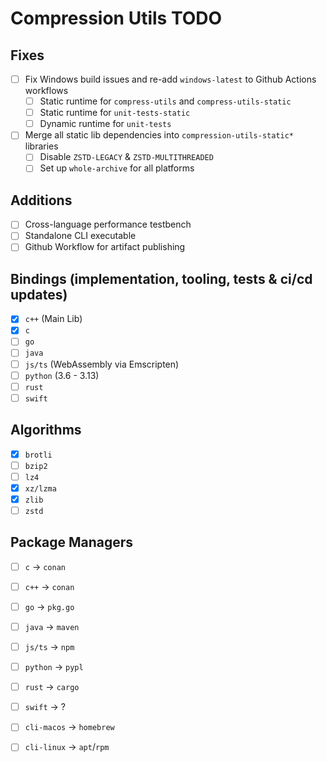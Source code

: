 # Compression Utils TODO

## Fixes

- [ ] Fix Windows build issues and re-add `windows-latest` to Github Actions workflows
    - [ ] Static runtime for `compress-utils` and `compress-utils-static`
    - [ ] Static runtime for `unit-tests-static`
    - [ ] Dynamic runtime for `unit-tests`
- [ ] Merge all static lib dependencies into `compression-utils-static*` libraries
    - [ ] Disable `ZSTD-LEGACY` & `ZSTD-MULTITHREADED`
    - [ ] Set up `whole-archive` for all platforms

## Additions

- [ ] Cross-language performance testbench
- [ ] Standalone CLI executable
- [ ] Github Workflow for artifact publishing

## Bindings (implementation, tooling, tests & ci/cd updates)

- [X] `c++` (Main Lib)
- [X] `c`
- [ ] `go`
- [ ] `java`
- [ ] `js/ts` (WebAssembly via Emscripten)
- [ ] `python` (3.6 - 3.13)
- [ ] `rust`
- [ ] `swift`

## Algorithms

- [X] `brotli`
- [ ] `bzip2`
- [ ] `lz4`
- [X] `xz/lzma`
- [X] `zlib`
- [ ] `zstd`

## Package Managers

- [ ] `c` -> `conan`
- [ ] `c++` -> `conan`
- [ ] `go` -> `pkg.go`
- [ ] `java` -> `maven`
- [ ] `js/ts` -> `npm`
- [ ] `python` -> `pypl`
- [ ] `rust` -> `cargo`
- [ ] `swift` -> ?

- [ ] `cli-macos` -> `homebrew`
- [ ] `cli-linux` -> `apt`/`rpm`